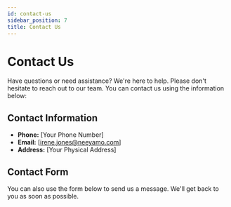 ```yaml
---
id: contact-us
sidebar_position: 7
title: Contact Us
---
```


# Contact Us

Have questions or need assistance? We're here to help. Please don't hesitate to reach out to our team. You can contact us using the information below:

## Contact Information

- **Phone:** [Your Phone Number]
- **Email:** [irene.jones@neeyamo.com]
- **Address:** [Your Physical Address]

## Contact Form

You can also use the form below to send us a message. We'll get back to you as soon as possible.

